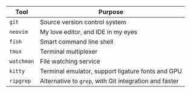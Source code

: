 | Tool       | Purpose                                                |
|------------|--------------------------------------------------------|
| `git`      | Source version control system                          |
| `neovim`   | My love editor, and IDE in my eyes                     |
| `fish`     | Smart command line shell                               |
| `tmux`     | Terminal multiplexer                                   |
| `watchman` | File watching service                                  |
| `kitty`    | Terminal emulator, support ligature fonts and GPU      |
| `ripgrep`  | Alternative to `grep`, with Git integration and faster |
